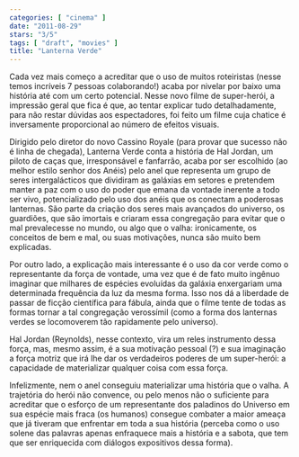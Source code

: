 ```yaml
---
categories: [ "cinema" ]
date: "2011-08-29"
stars: "3/5"
tags: [ "draft", "movies" ]
title: "Lanterna Verde"
---
```

Cada vez mais começo a acreditar que o uso de muitos roteiristas (nesse temos incríveis 7 pessoas colaborando!) acaba por nivelar por baixo uma história até com um certo potencial. Nesse novo filme de super-herói, a impressão geral que fica é que, ao tentar explicar tudo detalhadamente, para não restar dúvidas aos espectadores, foi feito um filme cuja chatice é inversamente proporcional ao número de efeitos visuais.

Dirigido pelo diretor do novo Cassino Royale (para provar que sucesso não é linha de chegada), Lanterna Verde conta a história de Hal Jordan, um piloto de caças que, irresponsável e fanfarrão, acaba por ser escolhido (ao melhor estilo senhor dos Anéis) pelo anel que representa um grupo de seres intergalácticos que dividiram as galáxias em setores e pretendem manter a paz com o uso do poder que emana da vontade inerente a todo ser vivo, potencializado pelo uso dos anéis que os conectam a poderosas lanternas. São parte da criação dos seres mais avançados do universo, os guardiões, que são imortais e criaram essa congregação para evitar que o mal prevalecesse no mundo, ou algo que o valha: ironicamente, os conceitos de bem e mal, ou suas motivações, nunca são muito bem explicadas.

Por outro lado, a explicação mais interessante é o uso da cor verde como o representante da força de vontade, uma vez que é de fato muito ingênuo imaginar que milhares de espécies evoluídas da galáxia enxergariam uma determinada frequência da luz da mesma forma. Isso nos dá a liberdade de passar de ficção científica para fábula, ainda que o filme tente de todas as formas tornar a tal congregação verossímil (como a forma dos lanternas verdes se locomoverem tão rapidamente pelo universo).

Hal Jordan (Reynolds), nesse contexto, vira um reles instrumento dessa força, mas, mesmo assim, é a sua motivação pessoal (?) e sua imaginação a força motriz que irá lhe dar os verdadeiros poderes de um super-herói: a capacidade de materializar qualquer coisa com essa força.

Infelizmente, nem o anel conseguiu materializar uma história que o valha. A trajetória do herói não convence, ou pelo menos não o suficiente para acreditar que o esforço de um representante dos paladinos do Universo em sua espécie mais fraca (os humanos) consegue combater a maior ameaça que já tiveram que enfrentar em toda a sua história (perceba como o uso solene das palavras apenas enfraquece mais a história e a sabota, que tem que ser enriquecida com diálogos expositivos dessa forma).

